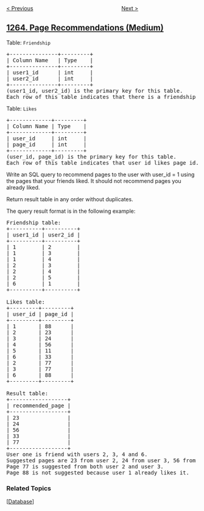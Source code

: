 <!--|This file generated by command(leetcode description); DO NOT EDIT.    |-->
<!--+----------------------------------------------------------------------+-->
<!--|@author    openset <openset.wang@gmail.com>                           |-->
<!--|@link      https://github.com/openset                                 |-->
<!--|@home      https://github.com/openset/leetcode                        |-->
<!--+----------------------------------------------------------------------+-->

[< Previous](../minimum-moves-to-move-a-box-to-their-target-location "Minimum Moves to Move a Box to Their Target Location")
　　　　　　　　　　　　　　　　
[Next >](../print-immutable-linked-list-in-reverse "Print Immutable Linked List in Reverse")

## [1264. Page Recommendations (Medium)](https://leetcode.com/problems/page-recommendations "页面推荐")

<p>Table: <code>Friendship</code></p>
<pre>
+---------------+---------+
| Column Name   | Type    |
+---------------+---------+
| user1_id      | int     |
| user2_id      | int     |
+---------------+---------+
(user1_id, user2_id) is the primary key for this table.
Each row of this table indicates that there is a friendship relation between user1_id and user2_id.
</pre>
 
<p>Table: <code>Likes</code></p>
<pre>
+-------------+---------+
| Column Name | Type    |
+-------------+---------+
| user_id     | int     |
| page_id     | int     |
+-------------+---------+
(user_id, page_id) is the primary key for this table.
Each row of this table indicates that user_id likes page_id.
</pre>
 
Write an SQL query to recommend pages to the user with user_id = 1 using the pages that your friends liked. It should not recommend pages you already liked.

Return result table in any order without duplicates.

The query result format is in the following example:
<pre>
Friendship table:
+----------+----------+
| user1_id | user2_id |
+----------+----------+
| 1        | 2        |
| 1        | 3        |
| 1        | 4        |
| 2        | 3        |
| 2        | 4        |
| 2        | 5        |
| 6        | 1        |
+----------+----------+
 
Likes table:
+---------+---------+
| user_id | page_id |
+---------+---------+
| 1       | 88      |
| 2       | 23      |
| 3       | 24      |
| 4       | 56      |
| 5       | 11      |
| 6       | 33      |
| 2       | 77      |
| 3       | 77      |
| 6       | 88      |
+---------+---------+

Result table:
+------------------+
| recommended_page |
+------------------+
| 23               |
| 24               |
| 56               |
| 33               |
| 77               |
+------------------+
User one is friend with users 2, 3, 4 and 6.
Suggested pages are 23 from user 2, 24 from user 3, 56 from user 3 and 33 from user 6.
Page 77 is suggested from both user 2 and user 3.
Page 88 is not suggested because user 1 already likes it.
</pre>

### Related Topics
  [[Database](../../tag/database/README.md)]
